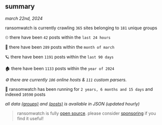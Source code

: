 
## summary
_march 22nd, 2024_

ransomwatch is currently crawling `365` sites belonging to `181` unique groups

⏲ there have been `42` posts within the `last 24 hours`

🦈 there have been `289` posts within the `month of march`

🪐 there have been `1191` posts within the `last 90 days`

🏚 there have been `1133` posts within the `year of 2024`

_⚙️ there are currently `106` online hosts & `111` custom parsers._

🦕 ransomwatch has been running for `2 years, 6 months and 15 days` and indexed `10590` posts

_all data  [(groups)](http://ransomwhat.telemetry.ltd/groups) and [(posts)](http://ransomwhat.telemetry.ltd/posts) is available in JSON (updated hourly)_

> ransomwatch is fully [open source](https://github.com/joshhighet/ransomwatch#ransomwatch--). please consider [sponsoring](https://github.com/sponsors/joshhighet) if you find it useful!
